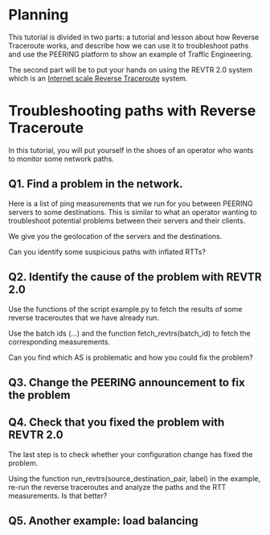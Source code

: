 # Planning
This tutorial is divided in two parts: a tutorial and lesson about how Reverse Traceroute works, and  describe how we can use it to troubleshoot 
paths and use the PEERING platform to show an example of Traffic Engineering.

The second part will be to put your hands on using the REVTR 2.0 system which is an [Internet scale Reverse Traceroute](https://dl.acm.org/doi/pdf/10.1145/3517745.3561422) system.

# Troubleshooting paths with Reverse Traceroute
In this tutorial, you will put yourself in the shoes of an operator who wants
to monitor some network paths.

## Q1. Find a problem in the network.

Here is a list of ping measurements that we run for you between PEERING servers to some destinations.
This is similar to what an operator wanting to troubleshoot potential problems between their servers and their clients. 

We give you the geolocation of the servers and the destinations.

Can you identify some suspicious 
paths with inflated RTTs? 

## Q2. Identify the cause of the problem with REVTR 2.0 

Use the functions of the script example.py to fetch the results of some reverse traceroutes 
that we have already run. 

Use the batch ids (...) and the function fetch_revtrs(batch_id) to fetch the corresponding measurements.

Can you find which AS is problematic and how you could fix the problem? 

## Q3. Change the PEERING announcement to fix the problem 

## Q4. Check that you fixed the problem with REVTR 2.0
The last step is to check whether your configuration change has fixed the problem.

Using the function run_revtrs(source_destination_pair, label) in the example, re-run 
the reverse traceroutes and analyze the paths and the RTT measurements. 
Is that better?

## Q5. Another example: load balancing





